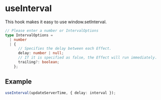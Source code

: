 # useInterval

This hook makes it easy to use window.setInterval.

```ts
// Please enter a number or IntervalOptions
type IntervalOptions =
  | number
  | {
      // Specifies the delay between each Effect.
      delay: number | null;
      // If it is specified as false, the Effect will run immediately.
      trailing?: boolean;
    };
```

## Example

```ts
useInterval(updateServerTime, { delay: interval });
```
